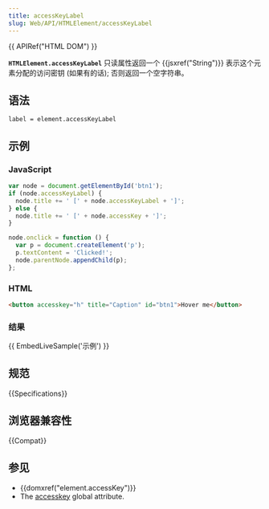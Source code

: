 ```yaml
---
title: accessKeyLabel
slug: Web/API/HTMLElement/accessKeyLabel
---
```


{{ APIRef("HTML DOM") }}

**`HTMLElement.accessKeyLabel`** 只读属性返回一个 {{jsxref("String")}} 表示这个元素分配的访问密钥 (如果有的话); 否则返回一个空字符串。

## 语法

```plain
label = element.accessKeyLabel
```

## 示例

### JavaScript

```js
var node = document.getElementById('btn1');
if (node.accessKeyLabel) {
  node.title += ' [' + node.accessKeyLabel + ']';
} else {
  node.title += ' [' + node.accessKey + ']';
}

node.onclick = function () {
  var p = document.createElement('p');
  p.textContent = 'Clicked!';
  node.parentNode.appendChild(p);
};
```

### HTML

```html
<button accesskey="h" title="Caption" id="btn1">Hover me</button>
```

### 结果

{{ EmbedLiveSample('示例') }}

## 规范

{{Specifications}}

## 浏览器兼容性

{{Compat}}

## 参见

- {{domxref("element.accessKey")}}
- The [accesskey](/zh-CN/docs/Web/HTML/Global_attributes/accesskey) global attribute.
